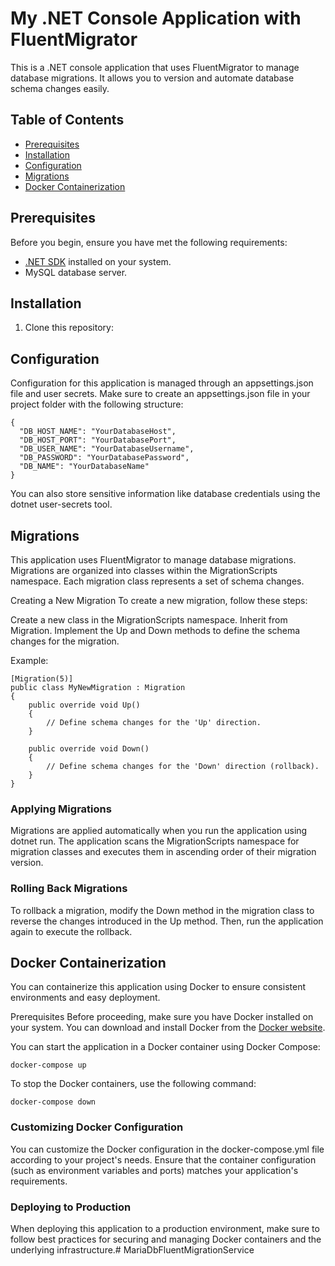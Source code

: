 # My .NET Console Application with FluentMigrator

This is a .NET console application that uses FluentMigrator to manage database migrations. It allows you to version and automate database schema changes easily.

## Table of Contents

- [Prerequisites](#prerequisites)
- [Installation](#installation)
- [Configuration](#configuration)
- [Migrations](#migrations)
- [Docker Containerization](#docker-containerization)

## Prerequisites

Before you begin, ensure you have met the following requirements:

- [.NET SDK](https://dotnet.microsoft.com/download) installed on your system.
- MySQL database server.

## Installation

1. Clone this repository:

## Configuration

Configuration for this application is managed through an appsettings.json file and user secrets. Make sure to create an appsettings.json file in your project folder with the following structure:

```shell
{
  "DB_HOST_NAME": "YourDatabaseHost",
  "DB_HOST_PORT": "YourDatabasePort",
  "DB_USER_NAME": "YourDatabaseUsername",
  "DB_PASSWORD": "YourDatabasePassword",
  "DB_NAME": "YourDatabaseName"
}
```

You can also store sensitive information like database credentials using the dotnet user-secrets tool.

## Migrations

This application uses FluentMigrator to manage database migrations. Migrations are organized into classes within the MigrationScripts namespace. Each migration class represents a set of schema changes.

Creating a New Migration
To create a new migration, follow these steps:

Create a new class in the MigrationScripts namespace.
Inherit from Migration.
Implement the Up and Down methods to define the schema changes for the migration.

Example:
```shell
[Migration(5)]
public class MyNewMigration : Migration
{
    public override void Up()
    {
        // Define schema changes for the 'Up' direction.
    }

    public override void Down()
    {
        // Define schema changes for the 'Down' direction (rollback).
    }
}
```

### Applying Migrations
Migrations are applied automatically when you run the application using dotnet run. The application scans the MigrationScripts namespace for migration classes and executes them in ascending order of their migration version.

### Rolling Back Migrations
To rollback a migration, modify the Down method in the migration class to reverse the changes introduced in the Up method. Then, run the application again to execute the rollback.

## Docker Containerization
You can containerize this application using Docker to ensure consistent environments and easy deployment.

Prerequisites
Before proceeding, make sure you have Docker installed on your system. You can download and install Docker from the [Docker website](https://www.docker.com/get-started). 

You can start the application in a Docker container using Docker Compose:

```shell
docker-compose up

```

To stop the Docker containers, use the following command:

```shell
docker-compose down

```

### Customizing Docker Configuration
You can customize the Docker configuration in the docker-compose.yml file according to your project's needs. Ensure that the container configuration (such as environment variables and ports) matches your application's requirements.

### Deploying to Production
When deploying this application to a production environment, make sure to follow best practices for securing and managing Docker containers and the underlying infrastructure.# MariaDbFluentMigrationService
